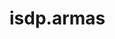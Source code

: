
<!-- README.md is generated from README.Rmd. Please edit that file -->

# isdp.armas

<!-- badges: start -->
<!-- badges: end -->
